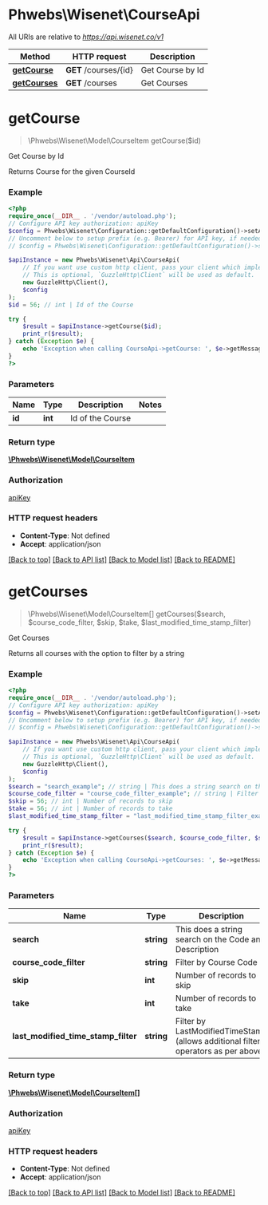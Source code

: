 # Phwebs\Wisenet\CourseApi

All URIs are relative to *https://api.wisenet.co/v1*

Method | HTTP request | Description
------------- | ------------- | -------------
[**getCourse**](CourseApi.md#getcourse) | **GET** /courses/{id} | Get Course by Id
[**getCourses**](CourseApi.md#getcourses) | **GET** /courses | Get Courses

# **getCourse**
> \Phwebs\Wisenet\Model\CourseItem getCourse($id)

Get Course by Id

Returns Course for the given CourseId

### Example
```php
<?php
require_once(__DIR__ . '/vendor/autoload.php');
// Configure API key authorization: apiKey
$config = Phwebs\Wisenet\Configuration::getDefaultConfiguration()->setApiKey('x-api-key', 'YOUR_API_KEY');
// Uncomment below to setup prefix (e.g. Bearer) for API key, if needed
// $config = Phwebs\Wisenet\Configuration::getDefaultConfiguration()->setApiKeyPrefix('x-api-key', 'Bearer');

$apiInstance = new Phwebs\Wisenet\Api\CourseApi(
    // If you want use custom http client, pass your client which implements `GuzzleHttp\ClientInterface`.
    // This is optional, `GuzzleHttp\Client` will be used as default.
    new GuzzleHttp\Client(),
    $config
);
$id = 56; // int | Id of the Course

try {
    $result = $apiInstance->getCourse($id);
    print_r($result);
} catch (Exception $e) {
    echo 'Exception when calling CourseApi->getCourse: ', $e->getMessage(), PHP_EOL;
}
?>
```

### Parameters

Name | Type | Description  | Notes
------------- | ------------- | ------------- | -------------
 **id** | **int**| Id of the Course |

### Return type

[**\Phwebs\Wisenet\Model\CourseItem**](../Model/CourseItem.md)

### Authorization

[apiKey](../../README.md#apiKey)

### HTTP request headers

 - **Content-Type**: Not defined
 - **Accept**: application/json

[[Back to top]](#) [[Back to API list]](../../README.md#documentation-for-api-endpoints) [[Back to Model list]](../../README.md#documentation-for-models) [[Back to README]](../../README.md)

# **getCourses**
> \Phwebs\Wisenet\Model\CourseItem[] getCourses($search, $course_code_filter, $skip, $take, $last_modified_time_stamp_filter)

Get Courses

Returns all courses with the option to filter by a string

### Example
```php
<?php
require_once(__DIR__ . '/vendor/autoload.php');
// Configure API key authorization: apiKey
$config = Phwebs\Wisenet\Configuration::getDefaultConfiguration()->setApiKey('x-api-key', 'YOUR_API_KEY');
// Uncomment below to setup prefix (e.g. Bearer) for API key, if needed
// $config = Phwebs\Wisenet\Configuration::getDefaultConfiguration()->setApiKeyPrefix('x-api-key', 'Bearer');

$apiInstance = new Phwebs\Wisenet\Api\CourseApi(
    // If you want use custom http client, pass your client which implements `GuzzleHttp\ClientInterface`.
    // This is optional, `GuzzleHttp\Client` will be used as default.
    new GuzzleHttp\Client(),
    $config
);
$search = "search_example"; // string | This does a string search on the Code and Description
$course_code_filter = "course_code_filter_example"; // string | Filter by Course Code
$skip = 56; // int | Number of records to skip
$take = 56; // int | Number of records to take
$last_modified_time_stamp_filter = "last_modified_time_stamp_filter_example"; // string | Filter by LastModifiedTimeStamp (allows additional filter operators as per above)

try {
    $result = $apiInstance->getCourses($search, $course_code_filter, $skip, $take, $last_modified_time_stamp_filter);
    print_r($result);
} catch (Exception $e) {
    echo 'Exception when calling CourseApi->getCourses: ', $e->getMessage(), PHP_EOL;
}
?>
```

### Parameters

Name | Type | Description  | Notes
------------- | ------------- | ------------- | -------------
 **search** | **string**| This does a string search on the Code and Description | [optional]
 **course_code_filter** | **string**| Filter by Course Code | [optional]
 **skip** | **int**| Number of records to skip | [optional]
 **take** | **int**| Number of records to take | [optional]
 **last_modified_time_stamp_filter** | **string**| Filter by LastModifiedTimeStamp (allows additional filter operators as per above) | [optional]

### Return type

[**\Phwebs\Wisenet\Model\CourseItem[]**](../Model/CourseItem.md)

### Authorization

[apiKey](../../README.md#apiKey)

### HTTP request headers

 - **Content-Type**: Not defined
 - **Accept**: application/json

[[Back to top]](#) [[Back to API list]](../../README.md#documentation-for-api-endpoints) [[Back to Model list]](../../README.md#documentation-for-models) [[Back to README]](../../README.md)

